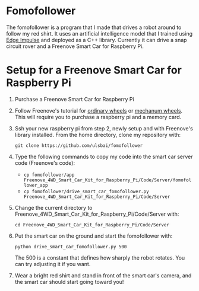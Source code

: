 # Fomofollower

The fomofollower is a program that I made that drives a robot around to follow my red shirt. It uses an artificial intelligence model that I trained using [Edge Impulse](https://edgeimpulse.com) and deployed as a C++ library. Currently it can drive a snap circuit rover and a Freenove Smart Car for Raspberry Pi.

# Setup for a Freenove Smart Car for Raspberry Pi

1. Purchase a Freenove Smart Car for Raspberry Pi

2. Follow Freenove's tutorial for [ordinary wheels](https://github.com/Freenove/Freenove_4WD_Smart_Car_Kit_for_Raspberry_Pi/blob/master/Tutorial(ordinary_wheels).pdf) or [mechanum wheels](https://github.com/Freenove/Freenove_4WD_Smart_Car_Kit_for_Raspberry_Pi/blob/master/Tutorial(mecanum_wheels).pdf). This will require you to purchase a raspberry pi and a memory card.

3. Ssh your new raspberry pi from step 2, newly setup and with Freenove's library installed. From the home directory, clone my repository with:

      ``git clone https://github.com/ulsbai/fomofollower``

4. Type the following commands to copy my code into the smart car server code (Freenove's code):

      - ``cp fomofollower/app Freenove_4WD_Smart_Car_Kit_for_Raspberry_Pi/Code/Server/fomofollower_app``
      - ``cp fomofollower/drive_smart_car_fomofollower.py Freenove_4WD_Smart_Car_Kit_for_Raspberry_Pi/Code/Server``

5. Change the current directory to Freenove_4WD_Smart_Car_Kit_for_Raspberry_Pi/Code/Server with:

      ``cd Freenove_4WD_Smart_Car_Kit_for_Raspberry_Pi/Code/Server``

6. Put the smart car on the ground and start the fomofollower with:

      ``python drive_smart_car_fomofollower.py 500``
   
   The 500 is a constant that defines how sharply the robot rotates. You can try adjusting it if you want.

7. Wear a bright red shirt and stand in front of the smart car's camera, and the smart car should start going toward you!
